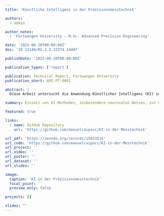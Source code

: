 ```yaml
---
title: 'Künstliche Intelligenz in der Präzisionsmesstechnik'

authors:
  - admin

author_notes:
  - 'Furtwangen University – M.Sc. Advanced Precision Engineering'

date: '2025-06-20T00:00:00Z'
doi: '10.13140/RG.2.2.33374.14407'

publishDate: '2025-06-20T00:00:00Z'

publication_types: ['report']

publication: Technical Report, Furtwangen University
publication_short: APE-PT-0001

abstract: |
  Diese Arbeit untersucht die Anwendung Künstlicher Intelligenz (KI) in der Präzisionsmesstechnik. Sie beginnt mit einer Darstellung der theoretischen Grundlagen der Messtechnik sowie der Künstlichen Intelligenz und des Maschinellen Lernens. Im Anschluss werden konkrete Anwendungen wie Objektlokalisierung, Kantenerkennung und Anomaliedetektion beschrieben. Es werden neuronale Netzwerke für Regressions- und Klassifikationsaufgaben in MATLAB entwickelt. Abschließend erfolgt eine Bewertung der Netzwerkstrategien hinsichtlich Genauigkeit, Robustheit und Echtzeitfähigkeit.

summary: Einsatz von KI-Methoden, insbesondere neuronalen Netzen, zur Verbesserung von Präzisionsmesssystemen.

featured: true

links:
  - name: GitHub Repository
    url: 'https://github.com/manuelcaipocc/KI-in-der-Messtechnik'

url_pdf: 'https://zenodo.org/records/15853514'
url_code: 'https://github.com/manuelcaipocc/KI-in-der-Messtechnik'
url_project: ''
url_video: ''
url_poster: ''
url_dataset: ''
url_slides: ''

image:
  caption: 'KI in der Präzisionsmesstechnik'
  focal_point: ''
  preview_only: false

projects: []

slides: ""
---
```


